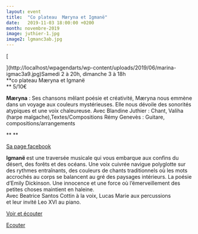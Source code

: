 ```yaml
---
layout: event
title:  "Co plateau  Mæryna et Igmanë"
date:   2019-11-03 18:00:00 +0200
month: novembre-2019
image: juthier-1.jpg
image2: lgmanc3ab.jpg
---
```


[


](http://localhost/wpagendarts/wp-content/uploads/2019/06/marina-igmac3a9.jpg)Samedi 2 à 20h, dimanche 3 à 18h  
**co plateau Mæryna et Igmanë  
** 5/10€



**Mæryna** : Ses chansons mêlant poésie et créativité, Mæryna nous emmène dans un voyage aux couleurs mystérieuses. Elle nous dévoile des sonorités atypiques et une voix chaleureuse. Avec Blandine Juthier : Chant, Valiha (harpe malgache),Textes/Compositions Rémy Genevès : Guitare, compositions/arrangements

** **



[Sa page facebook](https://www.facebook.com/blanmarina/)

<div>
  <b>Igmanë </b>est une traversée musicale qui vous embarque aux confins du désert, des forêts et des océans. Une voix cuivrée navigue polyglotte sur des rythmes entraînants, des couleurs de chants traditionnels où les mots accrochés au corps se balancent au gré des paysages intérieurs. La poésie d’Emily Dickinson. Une innocence et une force où l’émerveillement des petites choses maintient en haleine.
</div>

<div>
  Avec Beatrice Santos Cottin à la voix, Lucas Marie aux percussions
</div>

<div>
  et leur invité Leo XVI au piano.
</div>

[Voir et écouter](https://vimeo.com/269654708)

[Ecouter](https://soundcloud.com/user-995819352/johnny)

